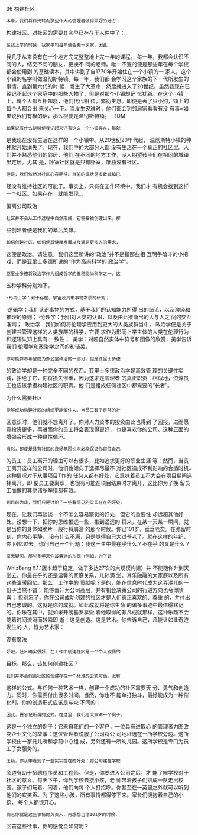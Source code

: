 36 构建社区
    
    本章，我们将目光转向那些伟大的管理者做得最好的地方：
构建社区。对社区的需要其实早已存在于人件中了：
    
    在我上学的时候，我家平均每年便会搬一次家，因此
我几乎从来没有在一个地方完完整整地上完一年的课程。
每一年，我都会认识不同的人，结交不同的朋友，更换不
同的老师。唯一不变的便是那些年在每个学校都会使用到
的基础读本，其中讲到了自1770年开始住在一个小镇的一
家人，这个小镇的名字叫做温彻斯特镇。每一年，我们都
会学习这个家族的下一代所发生的事情。直到第六代的时
候，发生了大革命，然后就进入了20世纪。虽然我现在已
经记不起这个家庭中的那些人物了，但是对那个小镇却记
忆犹新。在这个小镇上，每个人都互相知晓，他们代代相
传，繁衍生息。即便是丢了只小狗，镇上的每个人都会出
来关心一下。当发生灾难时，他们都会到邻居家看看有没
有事=如果说我们有根的话，那么根便是温彻斯特镇。
-TDM

    如果说有什么能够使我记起来还有这么一个小镇存在，那就
是我现在没有生活在这样的一个小镇中。从20世纪20年代起，
温彻斯特小镇的种种就开始消失了。现在，我们中的大部分人都
没有生活在一个真正的社区里。人们并不熟悉他们的邻居，他们
在不同的地方工作，没人期望孩子们在相同的城镇里定居。尤其
是，卧室社区就是只有卧室，唯独没有社区。

    但是，我们依然对社区心存期待。目前的现状是多数城镇已
经没有维持社区的可能了。事实上，只有在工作环境中，我们才
有机会找到这样一个社区。如果存在，就能发现…

偏离公司政治

    社区并不会从工作过程中自然形成，它需要被创建出来。那
些创建者便是我们的幕后英雄。

    如何创建社区，如何使其健康发展以及满足更多人的需求，
这便是政治。请注意，我们这里所讲的“政治”并不是指那些相
互明争暗斗的小把戏，而是亚里士多德所说的“作为高尚科学的
政治学”。

    亚里士多德将政治学作为组成哲学的五种高尚科学之一，这
五种学科分别如下。

    ·形而上学：对于存在、宇宙及其中事物本质的研究；
  ·逻辑学：我们认识事物的方式，基于我们的认知能力所得
    出的结论，以及演绎和推理的原则；
  ·伦理学：我们对人类的认识，以及由此推断出的人与人之
    间的交互准则；
  ·政治学：我们如何将伦理学应用到更大的人类族群当中，
    政治学便是关于创建并管理这样的人类族群的科学，它要
    求作为形而上学主体的人类在伦理行为和逻辑认知上具有
    一致性；
    ·美学：对超自然实体中符号和图像的欣赏，美学告诉我们
    伦理学和政治学之间的和谐美。

    你可能并不希望成为办公室政治的一部分，但是亚里士多德
的政治学却是一种完全不同的东西。亚里士多德政治学是高效管
理的关键性实践，拒绝了它，你将损失惨重，因为这才是管理者
的真正职责：相似地，资深员工也应该承担构建社区的职责。他
们是组成任何社区中都需要的“长者”。

为什么需要社区

    能够成功构建社区的组织更能留住人。当员工有了足够的社
区意识时，他们就不想离开了。你对人力资本的投资由此也得到
了回报，进而愿意投资更多，再进而你的员工将会表现得更好，
也更喜欢你的公司。这种正面的增强会形成一种良性循环。

    当然，即使是具有社区的良好氛围也未必能保证你留住自己
的员工：员工离开的理由可以有很多，比如追求更好的职业生涯
等：然而，当员工离开这样的公司时，他们也倾向于选择尽量不
对社区造成不利影响的合适时机=这种情况对于从事项目T作的
任何人都有好处，它意味着员工不大会在项目期间选择离开。即
便员工要离职，也很有可能在项目结束时才离开，这比你为了挽
留员工而做的其他诸多举措都有效。

    到目前为止，我们只是讨论了一些看得见的实实在在的好处。
现在，让我们再谈谈一个不怎么容易察觉的好处，但它的重要性
却远超其他好处。设想一下，把你的思维推远一些，推到遥远的
将来，在某一天某一瞬间，就是当你的身体如脆片一般行将崩溃
的那个时候。你已101岁，垂垂老矣。在弥留时刻，你内心平静，
没有什么不满，只是觉得自己太过苍老了。就在这样的年纪，你
回忆过去。你问自己一个问题：我这一生中最在乎什么？不在乎
的又是什么？

    毫无疑问，那些多年来你最着迷的东西（例如，为了让
WhizBang 6.1.1版本趋于稳定，做了多达27次的大规模构建）并
不能随你升到天堂去。你最在乎的还是温馨的家庭关系，儿孙满
堂，其乐融融的大家庭以及所有这些温暧回忆。那么，工作中的
贡献呢？是的，能在信息时代成为这弄潮儿的一份子当然不错；
能够晋升为公司高层，并有机会决策公司的行进方向也令你欣喜；
但别忘了，你在公司成功创建的社区才是人们真正喜欢的、尊重
的，并付出自己忠诚的。这就是你的成就。如此成就将是你生命
的诸多事迹中最值得铭记的。你乐在其中，就如米开朗基罗享受
着他取得的非凡成就那样，这种乐趣不会随着时间流淌而转瞬即
逝：这是创造。这是艺术。你告诉自己，凡能让如此奇迹发生的
人，皆为艺术家：

没有魔法

    好吧，社区确实很好，在工作中创建社区是一个令人钦佩的
目标。那么，该如何创建社区？

    我们并不会假设社区的创建存在一个标准的公式可循。没有
这样的公式。与任何一种艺术一样，创建一个成功的社区需要天
分、勇气和创造力。同时，你需要付出很多时间。当然，你也不
能单打独斗，最好能成为一种催化剂。你的创造形式应该是与众
不同的：

    因此，要忘记所谓的公式。在这里，我们给大家讲一个例子，
这是一个独立的例子：它来自我们的一个客户，一位具有进取心
的管理者力图改变企业文化的故事：这位管理者说服了公司将公
司地址选在一所学校旁边。这所学校由一家托儿所和学前中心组
成，另外还有一所幼儿园。这所学校是专门为员工子女服务的。

    无疑，你从中看到了一些实实在在的好处：将公司建在学校
旁边有助于招聘程序员和工程师。但是，你要进入公司之后，才
能了解学校对于社区的意义。每天下午，你到学校去接小孩，老
师带着孩子们排成一队走出校园。孩子们玩着、闹着，他们向每
个人打招呼。你甚至在一英里之外就可以听到他们的欢笑声。为
了这些小孩，所有事情都得停下来。家长们拥抱着自己的小孩，
每个人都很开心。

    倘若你就是这些事情的负责人，再想想当你101岁的时候，
回首这些往事，你的感觉会如何呢？